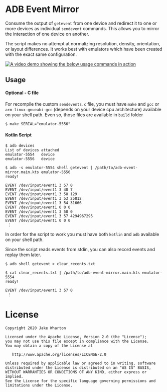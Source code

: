 # ADB Event Mirror

Consume the output of `getevent` from one device and redirect it to one or more devices as
individual `sendevent` commands. This allows you to mirror the interaction of one device on another.

The script makes no attempt at normalizing resolution, density, orientation, or layout differences.
It works best with emulators which have been created with the exact same configuration.

[![A video demo showing the below usage commands in action](demo.gif)](demo.gif)

## Usage

#### Optional - C file

For recompile the custom `sendevents.c` file, you must have `make` and `gcc` or `arm-linux-gnueabi-gcc` (depends on your device cpu architecture) available on your shell path. Even so, those files are available in `build` folder

```
$ make SERIAL="emulator-5556"
```

#### Kotlin Script

```
$ adb devices
List of devices attached
emulator-5554	device
emulator-5556	device

$ adb -s emulator-5554 shell getevent | /path/to/adb-event-mirror.main.kts emulator-5556
ready!

EVENT /dev/input/event1 3 57 0
EVENT /dev/input/event1 3 48 7
EVENT /dev/input/event1 3 58 129
EVENT /dev/input/event1 3 53 25812
EVENT /dev/input/event1 3 54 31666
EVENT /dev/input/event1 0 0 0
EVENT /dev/input/event1 3 58 0
EVENT /dev/input/event1 3 57 4294967295
EVENT /dev/input/event1 0 0 0
 ⋮
```

In order for the script to work you must have both `kotlin` and `adb` available on your shell path.

Since the script reads events from stdin, you can also record events and replay them later.

```
$ adb shell getevent > clear_recents.txt

$ cat clear_recents.txt | /path/to/adb-event-mirror.main.kts emulator-5554
ready!

EVENT /dev/input/event1 3 57 0
 ⋮
```


# License

    Copyright 2020 Jake Wharton

    Licensed under the Apache License, Version 2.0 (the "License");
    you may not use this file except in compliance with the License.
    You may obtain a copy of the License at

       http://www.apache.org/licenses/LICENSE-2.0

    Unless required by applicable law or agreed to in writing, software
    distributed under the License is distributed on an "AS IS" BASIS,
    WITHOUT WARRANTIES OR CONDITIONS OF ANY KIND, either express or implied.
    See the License for the specific language governing permissions and
    limitations under the License.
